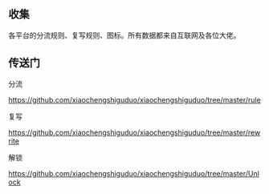 
## 收集

各平台的分流规则、复写规则、图标。所有数据都来自互联网及各位大佬。

## 传送门

分流

https://github.com/xiaochengshiguduo/xiaochengshiguduo/tree/master/rule

复写

https://github.com/xiaochengshiguduo/xiaochengshiguduo/tree/master/rewrite

解锁

https://github.com/xiaochengshiguduo/xiaochengshiguduo/tree/master/Unlock
